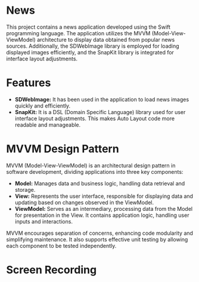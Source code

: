 # News

This project contains a news application developed using the Swift programming language. The application utilizes the MVVM (Model-View-ViewModel) architecture to display data obtained from popular news sources. Additionally, the SDWebImage library is employed for loading displayed images efficiently, and the SnapKit library is integrated for interface layout adjustments.

 # Features

- **SDWebImage:** It has been used in the application to load news images quickly and efficiently.
- **SnapKit:** It is a DSL (Domain Specific Language) library used for user interface layout adjustments. This makes Auto Layout code more readable and manageable.

# MVVM Design Pattern
MVVM (Model-View-ViewModel) is an architectural design pattern in software development, dividing applications into three key components:

- **Model:** Manages data and business logic, handling data retrieval and storage.
- **View:** Represents the user interface, responsible for displaying data and updating based on changes observed in the ViewModel.
- **ViewModel:** Serves as an intermediary, processing data from the Model for presentation in the View. It contains application logic, handling user inputs and interactions.
  
MVVM encourages separation of concerns, enhancing code modularity and simplifying maintenance. It also supports effective unit testing by allowing each component to be tested independently.


# Screen Recording
